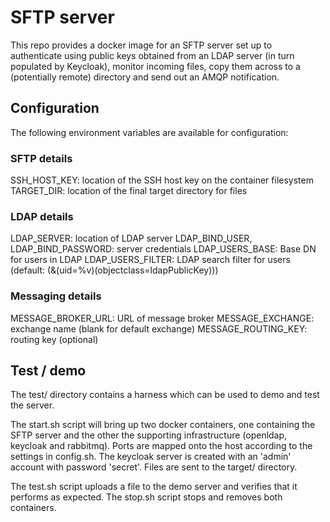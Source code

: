 # SFTP server

This repo provides a docker image for an SFTP server set up to
authenticate using public keys obtained from an LDAP server (in turn
populated by Keycloak), monitor incoming files, copy them across to a
(potentially remote) directory and send out an AMQP notification.

## Configuration

The following environment variables are available for configuration:

### SFTP details

SSH_HOST_KEY: location of the SSH host key on the container filesystem
TARGET_DIR: location of the final target directory for files

### LDAP details

LDAP_SERVER: location of LDAP server
LDAP_BIND_USER, LDAP_BIND_PASSWORD: server credentials
LDAP_USERS_BASE: Base DN for users in LDAP
LDAP_USERS_FILTER: LDAP search filter for users (default: (&(uid=%v)(objectclass=ldapPublicKey)))

### Messaging details

MESSAGE_BROKER_URL: URL of message broker
MESSAGE_EXCHANGE: exchange name (blank for default exchange)
MESSAGE_ROUTING_KEY: routing key (optional)

## Test / demo

The test/ directory contains a harness which can be used to demo and
test the server.

The start.sh script will bring up two docker containers, one
containing the SFTP server and the other the supporting infrastructure
(openldap, keycloak and rabbitmq).  Ports are mapped onto the host
according to the settings in config.sh.  The keycloak server is
created with an 'admin' account with password 'secret'.  Files are
sent to the target/ directory.

The test.sh script uploads a file to the demo server and verifies that
it performs as expected.  The stop.sh script stops and removes both
containers.
